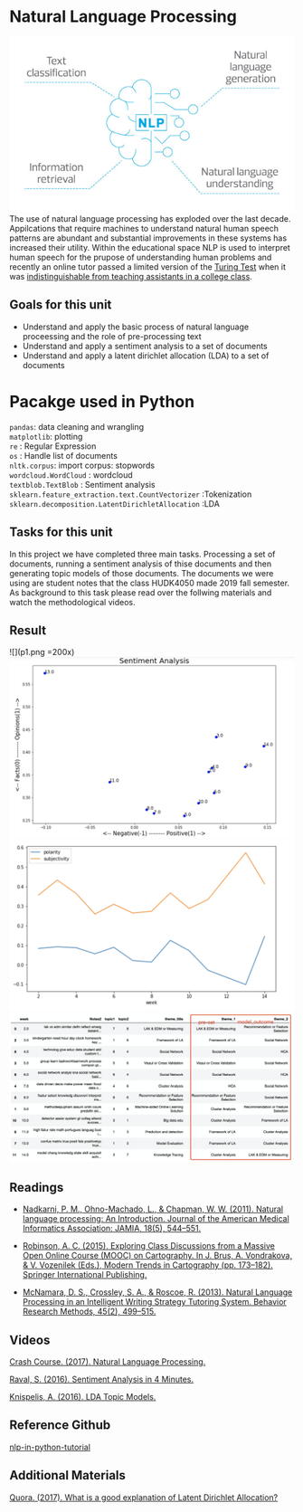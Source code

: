 # Natural Language Processing
![](rsm-tmt-nlp.jpg)
The use of natural language processing has exploded over the last decade. Appilcations that require machines to understand natural human speech patterns are abundant and substantial improvements in these systems has increased their utility. Within the educational space NLP is used to interpret human speech for the prupose of understanding human problems and recently an online tutor passed a limited version of the [Turing Test](https://en.wikipedia.org/wiki/Turing_test) when it was [indistinguishable from teaching assistants in a college class](http://www.news.gatech.edu/2017/01/09/jill-watson-round-three).

## Goals for this unit

* Understand and apply the basic process of natural language proceessing and the role of pre-processing text
* Understand and apply a sentiment analysis to a set of documents
* Understand and apply a latent dirichlet allocation (LDA) to a set of documents

# Pacakge used in Python
`pandas`: data cleaning and wrangling <br>
`matplotlib`: plotting <br>
`re` : Regular Expression <br>
`os` : Handle list of documents <br>
`nltk.corpus`: import corpus: stopwords <br>
`wordcloud.WordCloud` : wordcloud <br>
`textblob.TextBlob` : Sentiment analysis <br>
`sklearn.feature_extraction.text.CountVectorizer` :Tokenization<br>
`sklearn.decomposition.LatentDirichletAllocation` :LDA 


## Tasks for this unit

In this project we have completed three main tasks. Processing a set of documents, running a sentiment analysis of thise documents and then generating topic models of those documents. The documents we were using are student notes that the class HUDK4050 made 2019 fall semester. As background to this task please read over the follwing materials and watch the methodological videos. 

## Result
![](p1.png =200x)
![](p2.png)
![](p3.png)
![](p4.png)

## Readings

* [Nadkarni, P. M., Ohno-Machado, L., & Chapman, W. W. (2011). Natural language processing: An Introduction. Journal of the American Medical Informatics Association: JAMIA, 18(5), 544–551.](http://www.ncbi.nlm.nih.gov/pmc/articles/PMC3168328/)

* [Robinson, A. C. (2015). Exploring Class Discussions from a Massive Open Online Course (MOOC) on Cartography. In J. Brus, A. Vondrakova, & V. Vozenilek (Eds.), Modern Trends in Cartography (pp. 173–182). Springer International Publishing.](http://link.springer.com.ezproxy.cul.columbia.edu/chapter/10.1007/978-3-319-07926-4_14)

* [McNamara, D. S., Crossley, S. A., & Roscoe, R. (2013). Natural Language Processing in an Intelligent Writing Strategy Tutoring System. Behavior Research Methods, 45(2), 499–515.](http://link.springer.com.ezproxy.cul.columbia.edu/article/10.3758/s13428-012-0258-1)

## Videos

[Crash Course. (2017). Natural Language Processing.](https://www.youtube.com/watch?v=fOvTtapxa9c)

[Raval, S. (2016). Sentiment Analysis in 4 Minutes.](https://www.youtube.com/watch?v=AJVP96tAWxw)

[Knispelis, A. (2016). LDA Topic Models.](https://www.youtube.com/watch?v=3mHy4OSyRf0)

## Reference Github
[nlp-in-python-tutorial](https://github.com/zz2641/nlp-in-python-tutorial/settings)


## Additional Materials

[Quora. (2017). What is a good explanation of Latent Dirichlet Allocation?](https://www.quora.com/What-is-a-good-explanation-of-Latent-Dirichlet-Allocation)
